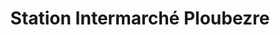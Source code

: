 ---
title: "Station Intermarché Ploubezre"
url: /ploubezre/station-intermarche-ploubezre/
shop: gaz
---
